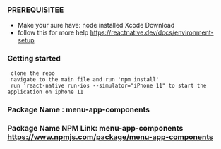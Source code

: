 
### PREREQUISITEE
- Make your sure have:
     node installed
     Xcode Download
- follow this for more help 
     https://reactnative.dev/docs/environment-setup

### Getting started
     clone the repo
     navigate to the main file and run 'npm install'
     run 'react-native run-ios --simulator="iPhone 11" to start the application on iphone 11

### Package Name : menu-app-components

### Package Name NPM Link: menu-app-components https://www.npmjs.com/package/menu-app-components